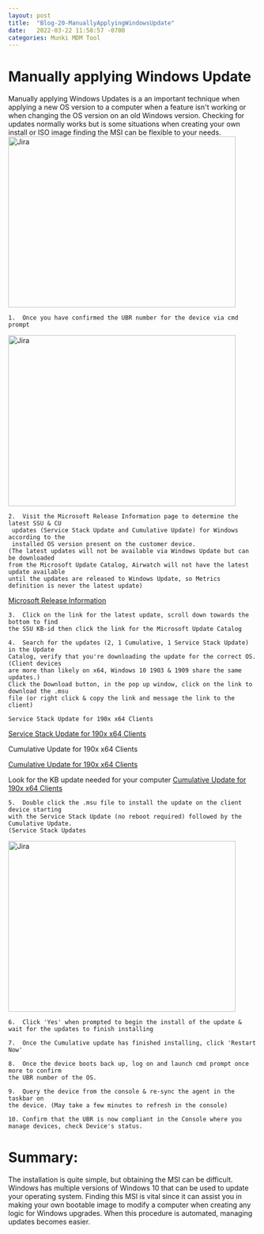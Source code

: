 ```yaml
---
layout: post
title:  "Blog-20-ManuallyApplyingWindowsUpdate"
date:   2022-03-22 11:58:57 -0700
categories: Munki MDM Tool
---
```


<h1>Manually applying Windows Update</h1>
Manually applying Windows Updates is a an important technique when applying a new OS version to a computer when a feature isn't working or when changing the OS version on an old Windows version. Checking for updates normally works but is some situations when creating your own install or ISO image finding the MSI can be flexible to your needs.

<img src="https://content.nexus.support.com/5b557b9559124044bb566bfc31a09c80/0556b9909c0511e98985a7546c04184c.svg" alt="Jira" width="460" height="345">

    1.	Once you have confirmed the UBR number for the device via cmd prompt 
<img src="https://upload.wikimedia.org/wikipedia/commons/b/b3/Command_Prompt_on_Windows_10_RTM.png" alt="Jira" width="460" height="345">

    2.	Visit the Microsoft Release Information page to determine the latest SSU & CU
     updates (Service Stack Update and Cumulative Update) for Windows according to the 
     installed OS version present on the customer device.
    (The latest updates will not be available via Windows Update but can be downloaded 
    from the Microsoft Update Catalog, Airwatch will not have the latest update available 
    until the updates are released to Windows Update, so Metrics definition is never the latest update)
<a href="https://docs.microsoft.com/en-us/windows/release-health/release-information">Microsoft Release Information</a>

    3.	Click on the link for the latest update, scroll down towards the bottom to find 
    the SSU KB-id then click the link for the Microsoft Update Catalog
    
    4.	Search for the updates (2, 1 Cumulative, 1 Service Stack Update) in the Update 
    Catalog, verify that you're downloading the update for the correct OS. (Client devices 
    are more than likely on x64, Windows 10 1903 & 1909 share the same updates.)
    Click the Download button, in the pop up window, click on the link to download the .msu 
    file (or right click & copy the link and message the link to the client)

    Service Stack Update for 190x x64 Clients

<a href="https://docs.microsoft.com/en-us/windows/deployment/update/servicing-stack-updates">Service Stack Update for 190x x64 Clients</a>

Cumulative Update for 190x x64 Clients

<a href="https://support.microsoft.com/en-us/topic/april-12-2022-kb5012599-os-builds-19042-1645-19043-1645-and-19044-1645-548cc67c-7f12-46fd-878e-589ba81ac2f5">Cumulative Update for 190x x64 Clients</a>

Look for the KB update needed for your computer
<a href="https://www.catalog.update.microsoft.com/Search.aspx?q=KB5012599">Cumulative Update for 190x x64 Clients</a>

    5.	Double click the .msu file to install the update on the client device starting 
    with the Service Stack Update (no reboot required) followed by the Cumulative Update.
    (Service Stack Updates 
<img src="https://www.partitionwizard.com/images/uploads/articles/2022/01/download-windows-10-updates-manually/download-windows-10-updates-manually-thumbnail.jpg" alt="Jira" width="460" height="345">


    6.	Click 'Yes' when prompted to begin the install of the update & wait for the updates to finish installing
      
    7.	Once the Cumulative update has finished installing, click 'Restart Now'
    
    8.	Once the device boots back up, log on and launch cmd prompt once more to confirm 
    the UBR number of the OS.
    
    9.	Query the device from the console & re-sync the agent in the taskbar on 
    the device. (May take a few minutes to refresh in the console)
        
    10.	Confirm that the UBR is now compliant in the Console where you manage devices, check Device's status.

<h1>Summary: </h1>
The installation is quite simple, but obtaining the MSI can be difficult. Windows has multiple versions of Windows 10 that can be used to update your operating system. Finding this MSI is vital since it can assist you in making your own bootable image to modify a computer when creating any logic for Windows upgrades. When this procedure is automated, managing updates becomes easier.